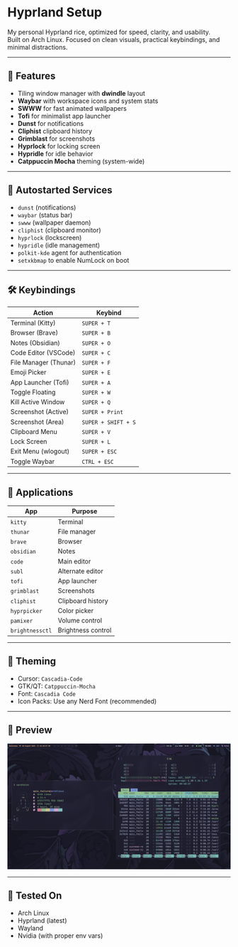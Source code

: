 # Hyprland Setup

My personal Hyprland rice, optimized for speed, clarity, and usability.  
Built on Arch Linux. Focused on clean visuals, practical keybindings, and minimal distractions.

---

## 🧠 Features

- Tiling window manager with **dwindle** layout
- **Waybar** with workspace icons and system stats
- **SWWW** for fast animated wallpapers
- **Tofi** for minimalist app launcher
- **Dunst** for notifications
- **Cliphist** clipboard history
- **Grimblast** for screenshots
- **Hyprlock** for locking screen
- **Hypridle** for idle behavior
- **Catppuccin Mocha** theming (system-wide)

---

## 🚀 Autostarted Services

- `dunst` (notifications)
- `waybar` (status bar)
- `swww` (wallpaper daemon)
- `cliphist` (clipboard monitor)
- `hyprlock` (lockscreen)
- `hypridle` (idle management)
- `polkit-kde` agent for authentication
- `setxkbmap` to enable NumLock on boot

---

## 🛠️ Keybindings

| Action                | Keybind             |
| --------------------- | ------------------- |
| Terminal (Kitty)      | `SUPER + T`         |
| Browser (Brave)       | `SUPER + B`         |
| Notes (Obsidian)      | `SUPER + O`         |
| Code Editor (VSCode)  | `SUPER + C`         |
| File Manager (Thunar) | `SUPER + F`         |
| Emoji Picker          | `SUPER + E`         |
| App Launcher (Tofi)   | `SUPER + A`         |
| Toggle Floating       | `SUPER + W`         |
| Kill Active Window    | `SUPER + Q`         |
| Screenshot (Active)   | `SUPER + Print`     |
| Screenshot (Area)     | `SUPER + SHIFT + S` |
| Clipboard Menu        | `SUPER + V`         |
| Lock Screen           | `SUPER + L`         |
| Exit Menu (wlogout)   | `SUPER + ESC`       |
| Toggle Waybar         | `CTRL + ESC`        |

---

## 🧩 Applications

| App             | Purpose            |
| --------------- | ------------------ |
| `kitty`         | Terminal           |
| `thunar`        | File manager       |
| `brave`         | Browser            |
| `obsidian`      | Notes              |
| `code`          | Main editor        |
| `subl`          | Alternate editor   |
| `tofi`          | App launcher       |
| `grimblast`     | Screenshots        |
| `cliphist`      | Clipboard history  |
| `hyprpicker`    | Color picker       |
| `pamixer`       | Volume control     |
| `brightnessctl` | Brightness control |

---

## 🎨 Theming

- Cursor: `Cascadia-Code`
- GTK/QT: `Catppuccin-Mocha`
- Font: `Cascadia Code`
- Icon Packs: Use any Nerd Font (recommended)

---


## 📸 Preview

![preview](image.png)


---

## 🧪 Tested On

- Arch Linux
- Hyprland (latest)
- Wayland
- Nvidia (with proper env vars)
